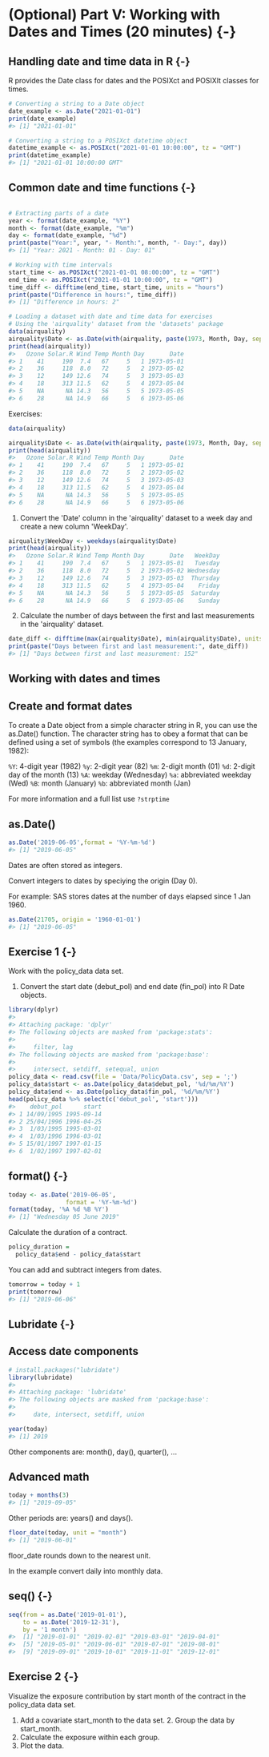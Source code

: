 
# (Optional) Part V: Working with Dates and Times (20 minutes) {-}


## Handling date and time data in R {-}

R provides the Date class for dates and the POSIXct and POSIXlt classes for times.


```r
# Converting a string to a Date object
date_example <- as.Date("2021-01-01")
print(date_example)
#> [1] "2021-01-01"

# Converting a string to a POSIXct datetime object
datetime_example <- as.POSIXct("2021-01-01 10:00:00", tz = "GMT")
print(datetime_example)
#> [1] "2021-01-01 10:00:00 GMT"
```

## Common date and time functions {-}


```r

# Extracting parts of a date
year <- format(date_example, "%Y")
month <- format(date_example, "%m")
day <- format(date_example, "%d")
print(paste("Year:", year, "- Month:", month, "- Day:", day))
#> [1] "Year: 2021 - Month: 01 - Day: 01"

# Working with time intervals
start_time <- as.POSIXct("2021-01-01 08:00:00", tz = "GMT")
end_time <- as.POSIXct("2021-01-01 10:00:00", tz = "GMT")
time_diff <- difftime(end_time, start_time, units = "hours")
print(paste("Difference in hours:", time_diff))
#> [1] "Difference in hours: 2"

# Loading a dataset with date and time data for exercises
# Using the 'airquality' dataset from the 'datasets' package
data(airquality)
airquality$Date <- as.Date(with(airquality, paste(1973, Month, Day, sep = "-")))
print(head(airquality))
#>   Ozone Solar.R Wind Temp Month Day       Date
#> 1    41     190  7.4   67     5   1 1973-05-01
#> 2    36     118  8.0   72     5   2 1973-05-02
#> 3    12     149 12.6   74     5   3 1973-05-03
#> 4    18     313 11.5   62     5   4 1973-05-04
#> 5    NA      NA 14.3   56     5   5 1973-05-05
#> 6    28      NA 14.9   66     5   6 1973-05-06
```

Exercises:

```r
data(airquality)

airquality$Date <- as.Date(with(airquality, paste(1973, Month, Day, sep = "-")))
print(head(airquality))
#>   Ozone Solar.R Wind Temp Month Day       Date
#> 1    41     190  7.4   67     5   1 1973-05-01
#> 2    36     118  8.0   72     5   2 1973-05-02
#> 3    12     149 12.6   74     5   3 1973-05-03
#> 4    18     313 11.5   62     5   4 1973-05-04
#> 5    NA      NA 14.3   56     5   5 1973-05-05
#> 6    28      NA 14.9   66     5   6 1973-05-06
```

1. Convert the 'Date' column in the 'airquality' dataset to a week day and create a new column 'WeekDay'.


```r
airquality$WeekDay <- weekdays(airquality$Date)
print(head(airquality))
#>   Ozone Solar.R Wind Temp Month Day       Date   WeekDay
#> 1    41     190  7.4   67     5   1 1973-05-01   Tuesday
#> 2    36     118  8.0   72     5   2 1973-05-02 Wednesday
#> 3    12     149 12.6   74     5   3 1973-05-03  Thursday
#> 4    18     313 11.5   62     5   4 1973-05-04    Friday
#> 5    NA      NA 14.3   56     5   5 1973-05-05  Saturday
#> 6    28      NA 14.9   66     5   6 1973-05-06    Sunday
```

2. Calculate the number of days between the first and last measurements in the 'airquality' dataset.


```r
date_diff <- difftime(max(airquality$Date), min(airquality$Date), units = "days")
print(paste("Days between first and last measurement:", date_diff))
#> [1] "Days between first and last measurement: 152"
```


## Working with dates and times

## Create and format dates

To create a Date object from a simple character string in R, you can use the as.Date() function. The character string has to obey a format that can be defined using a set of symbols (the examples correspond to 13 January, 1982):

`%Y`: 4-digit year (1982)
`%y`: 2-digit year (82)
`%m`: 2-digit month (01)
`%d`: 2-digit day of the month (13)
`%A`: weekday (Wednesday)
`%a`: abbreviated weekday (Wed)
`%B`: month (January)
`%b`: abbreviated month (Jan)

For more information and a full list use `?strptime`

## as.Date()


```r
as.Date('2019-06-05',format = '%Y-%m-%d')
#> [1] "2019-06-05"
```

Dates are often stored as integers.

Convert integers to dates by speciying the origin (Day 0).

For example: SAS stores dates at the number of days elapsed since 1 Jan 1960.


```r
as.Date(21705, origin = '1960-01-01')
#> [1] "2019-06-05"
```
## Exercise 1 {-}

Work with the policy_data data set.
1. Convert the start date (debut_pol) and end date (fin_pol) into R Date objects.


```r
library(dplyr)
#> 
#> Attaching package: 'dplyr'
#> The following objects are masked from 'package:stats':
#> 
#>     filter, lag
#> The following objects are masked from 'package:base':
#> 
#>     intersect, setdiff, setequal, union
policy_data <- read.csv(file = 'Data/PolicyData.csv', sep = ';')
policy_data$start <- as.Date(policy_data$debut_pol, '%d/%m/%Y')
policy_data$end <- as.Date(policy_data$fin_pol, '%d/%m/%Y')
head(policy_data %>% select(c('debut_pol', 'start')))
#>    debut_pol      start
#> 1 14/09/1995 1995-09-14
#> 2 25/04/1996 1996-04-25
#> 3  1/03/1995 1995-03-01
#> 4  1/03/1996 1996-03-01
#> 5 15/01/1997 1997-01-15
#> 6  1/02/1997 1997-02-01
```

## format() {-}


```r
today <- as.Date('2019-06-05',
                format = '%Y-%m-%d')
format(today, '%A %d %B %Y')
#> [1] "Wednesday 05 June 2019"
```

Calculate the duration of a contract.


```r
policy_duration =
  policy_data$end - policy_data$start
```

You can add and subtract integers from dates.

```r
tomorrow = today + 1
print(tomorrow)
#> [1] "2019-06-06"
```

## Lubridate {-}

## Access date components

```r
# install.packages("lubridate")
library(lubridate)
#> 
#> Attaching package: 'lubridate'
#> The following objects are masked from 'package:base':
#> 
#>     date, intersect, setdiff, union
```


```r
year(today)
#> [1] 2019
```
Other components are: month(), day(), quarter(), ...

## Advanced math

```r
today + months(3)
#> [1] "2019-09-05"
```
Other periods are: years() and days().



```r
floor_date(today, unit = "month")
#> [1] "2019-06-01"
```
floor_date rounds down to the nearest unit. 

In the example convert daily into monthly data.

## seq() {-}


```r
seq(from = as.Date('2019-01-01'),
    to = as.Date('2019-12-31'),
    by = '1 month')
#>  [1] "2019-01-01" "2019-02-01" "2019-03-01" "2019-04-01"
#>  [5] "2019-05-01" "2019-06-01" "2019-07-01" "2019-08-01"
#>  [9] "2019-09-01" "2019-10-01" "2019-11-01" "2019-12-01"
```

## Exercise 2 {-}

Visualize the exposure contribution by start month of the contract in the policy_data data set.
1. Add a covariate start_month to the data set. 2. Group the data by start_month.
3. Calculate the exposure within each group.
4. Plot the data.

